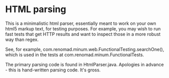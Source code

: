 HTML parsing
=============

This is a minimalistic html parser, essentially meant to work on your
own html5 markup text, for testing purposes.  For example, you may wish
to run fast tests that get HTTP results and want to inspect those in a
more robust way than regex.

See, for example, com.renomad.minum.web.FunctionalTesting.searchOne(), which is
used in the tests at com.renomad.minum.FunctionalTests.

The primary parsing code is found in HtmlParser.java.  Apologies in advance - 
this is hand-written parsing code.  It's gross.